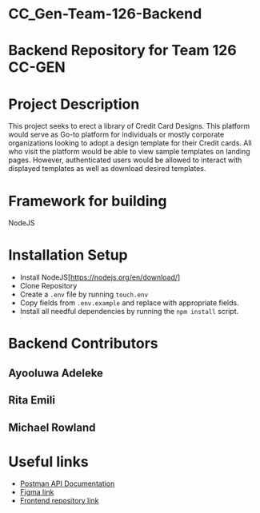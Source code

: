 # CC_Gen-Team-126-Backend

# Backend Repository for Team 126 CC-GEN

# Project Description

This project seeks to erect a library of Credit Card Designs. This platform would serve as Go-to platform for individuals or mostly corporate organizations looking to adopt a design template for their Credit cards. All who visit the platform would be able to view sample templates on landing pages. However, authenticated users would be allowed to interact with displayed templates as well as download desired templates.

# Framework for building

NodeJS

# Installation Setup

- Install NodeJS[https://nodejs.org/en/download/]
- Clone Repository
- Create a `.env` file by running `touch.env`
- Copy fields from `.env.example` and replace with appropriate fields.
- Install all needful dependencies by running the `npm install` script.

# Backend Contributors

## Ayooluwa Adeleke

## Rita Emili

## Michael Rowland

# Useful links

- [Postman API Documentation](https://documenter.getpostman.com/view/15118089/UzdxzSKA)
- [Figma link](https://www.figma.com/file/9tKha8H6lvfgoGXTE9R8hF/project-cc_gen)
- [Frontend repository link](https://github.com/zuri-training/cc_gen-Team-126-frontend)
